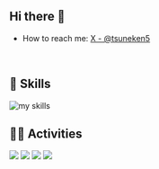 ## Hi there 👋
- How to reach me: [X - @tsuneken5](https://x.com/tsuneken5)
<br>

## 🌱 Skills
<img alt="my skills" src="https://skillicons.dev/icons?theme=dark&perline=7&i=html,css,js,ts,angular,python,docker,aws,gcp" />
<br>

## 🏃‍♀️ Activities
![](http://profile-summary-cards.vercel.app/api/cards/repos-per-language?username=tsuneken5&theme=gruvbox)
![](http://profile-summary-cards.vercel.app/api/cards/most-commit-language?username=tsuneken5&theme=gruvbox)
![](http://profile-summary-cards.vercel.app/api/cards/stats?username=tsuneken5&theme=gruvbox)
![](http://profile-summary-cards.vercel.app/api/cards/productive-time?username=tsuneken5&theme=gruvbox&utcOffset=8)
<!--
**tsuneken5/tsuneken5** is a ✨ _special_ ✨ repository because its `README.md` (this file) appears on your GitHub profile.

Here are some ideas to get you started:

- 🔭 I’m currently working on ...
- 🌱 I’m currently learning ...
- 👯 I’m looking to collaborate on ...
- 🤔 I’m looking for help with ...
- 💬 Ask me about ...
- 📫 How to reach me: ...
- 😄 Pronouns: ...
- ⚡ Fun fact: ...
-->

